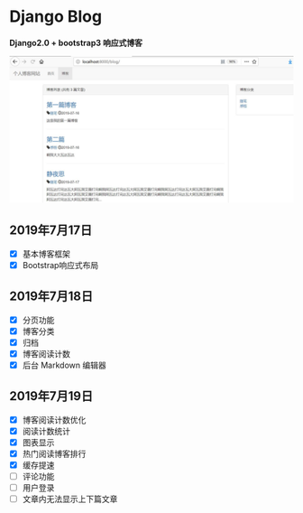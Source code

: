 # Django Blog

**Django2.0 + bootstrap3 响应式博客**


![](https://raw.githubusercontent.com/Byojiaoxianz7/Django_Blog/master/%E5%8D%9A%E5%AE%A2%E9%A1%B5%E9%9D%A2.jpg)


## 2019年7月17日

- [x] 基本博客框架
- [x] Bootstrap响应式布局

## 2019年7月18日

- [x] 分页功能
- [x] 博客分类
- [x] 归档
- [x] 博客阅读计数
- [x] 后台 Markdown 编辑器

## 2019年7月19日
- [x] 博客阅读计数优化
- [x] 阅读计数统计
- [x] 图表显示
- [x] 热门阅读博客排行
- [x] 缓存提速
- [ ] 评论功能
- [ ] 用户登录 
- [ ] 文章内无法显示上下篇文章
